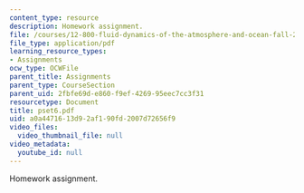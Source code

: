 ```yaml
---
content_type: resource
description: Homework assignment.
file: /courses/12-800-fluid-dynamics-of-the-atmosphere-and-ocean-fall-2004/a0a4471613d92af190fd2007d72656f9_pset6.pdf
file_type: application/pdf
learning_resource_types:
- Assignments
ocw_type: OCWFile
parent_title: Assignments
parent_type: CourseSection
parent_uid: 2fbfe69d-e860-f9ef-4269-95eec7cc3f31
resourcetype: Document
title: pset6.pdf
uid: a0a44716-13d9-2af1-90fd-2007d72656f9
video_files:
  video_thumbnail_file: null
video_metadata:
  youtube_id: null
---
```

Homework assignment.

